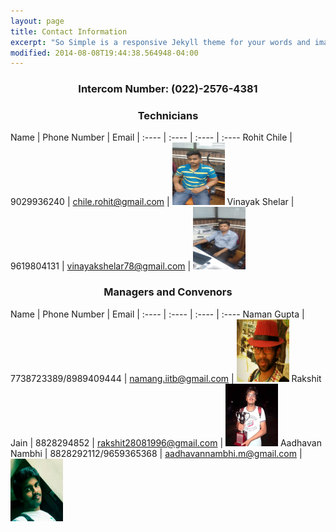 ```yaml
---
layout: page
title: Contact Information
excerpt: "So Simple is a responsive Jekyll theme for your words and images."
modified: 2014-08-08T19:44:38.564948-04:00
---
```


<center><h3>Intercom Number: (022)-2576-<b>4381</b></h3></center>

<center><h3>Technicians</h3></center>

Name | Phone Number | Email | 
:---- | :---- | :---- | :----
Rohit Chile | 9029936240 | [chile.rohit@gmail.com](mailto:chile.rohit@gmail.com) | <img src="/images/rohit.jpg" alt="Smiley face" height="100" width="84">
Vinayak Shelar | 9619804131 | [vinayakshelar78@gmail.com](mailto:vinayakshelar78@gmail.com) | <img src="/images/vinayak.jpg" alt="Smiley face" height="100" width="84">

<center><h3>Managers and Convenors</h3></center>

Name | Phone Number | Email | 
:---- | :---- | :---- | :----
Naman Gupta | 7738723389/8989409444 | [namang.iitb@gmail.com](mailto:namang.iitb@gmail.com) | <img src="/images/naman.jpg" alt="Smiley face" height="100" width="84">
Rakshit Jain | 8828294852 | [rakshit28081996@gmail.com](mailto:rakshit28081996@gmail.com) | <img src="/images/rakshit.jpg" alt="Smiley face" height="100" width="84">
Aadhavan Nambhi | 8828292112/9659365368 | [aadhavannambhi.m@gmail.com](mailto:aadhavannambhi.m@gmail.com) | <img src="/images/aadhavan.jpg" alt="Smiley face" height="100" width="84">
